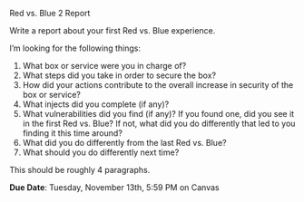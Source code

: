 Red vs. Blue 2 Report

Write a report about your first Red vs. Blue experience.

I’m looking for the following things:

1. What box or service were you in charge of?
2. What steps did you take in order to secure the box?
3. How did your actions contribute to the overall increase in security of the box or service?
4. What injects did you complete (if any)?
5. What vulnerabilities did you find (if any)? If you found one, did you see it in the first Red vs. Blue? If not, what did you do differently that led to you finding it this time around?
6. What did you do differently from the last Red vs. Blue?
7. What should you do differently next time?

This should be roughly 4 paragraphs.

**Due Date**: Tuesday, November 13th, 5:59 PM on Canvas
